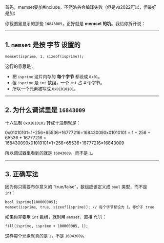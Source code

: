 首先，memset要加#include<cstring>，不然洛谷会编译失败（但是vs2022可以，但最好是加）

你截图里显示的那些 `16843009`，正好就是 **memset 的坑**。我给你拆开说：

------

## 1. `memset` 是按 **字节** 设置的

```
memset(isprime, 1, sizeof(isprime));
```

这行的意思是：

- 把 `isprime` 这片内存的 **每个字节** 都设成 `0x01`。
- 但 `isprime` 是 `int` 数组，一个 `int` 占 4 个字节。
- 所以一个元素被写成 `0x01010101`。

------

## 2. 为什么调试里是 `16843009`

十六进制 `0x01010101` 转成十进制就是：

0x01010101=1+256+65536+16777216=168430090x01010101 = 1 + 256 + 65536 + 16777216 = 168430090x01010101=1+256+65536+16777216=16843009

所以调试器里看到的就是 `16843009`，而不是 `1`。

------

## 3. 正确写法

因为你只需要布尔意义的 “true/false”，数组应该定义成 `bool` 类型，而不是 `int`：

```
bool isprime[100000005];
memset(isprime, true, sizeof(isprime)); // 每个字节都设为 1，等价于 true
```

如果你非要用 `int` 数组，就别用 `memset`，直接 `fill`：

```
fill(isprime, isprime + 100000005, 1);
```

这样每个元素就真的是 `1`，不是 `16843009`。